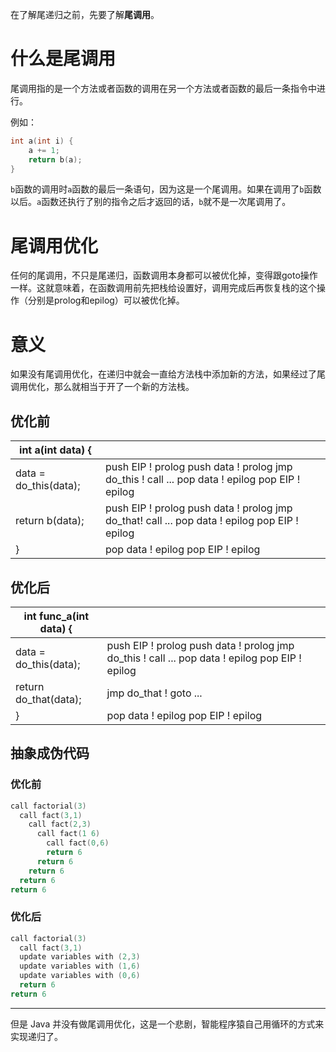 在了解尾递归之前，先要了解**尾调用**。

# 什么是尾调用

尾调用指的是一个方法或者函数的调用在另一个方法或者函数的最后一条指令中进行。

例如：

```c
int a(int i) {
    a += 1;
    return b(a);
}
```

`b`函数的调用时`a`函数的最后一条语句，因为这是一个尾调用。如果在调用了`b`函数以后。`a`函数还执行了别的指令之后才返回的话，`b`就不是一次尾调用了。

# 尾调用优化

任何的尾调用，不只是尾递归，函数调用本身都可以被优化掉，变得跟goto操作一样。这就意味着，在函数调用前先把栈给设置好，调用完成后再恢复栈的这个操作（分别是prolog和epilog）可以被优化掉。

# 意义

如果没有尾调用优化，在递归中就会一直给方法栈中添加新的方法，如果经过了尾调用优化，那么就相当于开了一个新的方法栈。

## 优化前

| int  a(int data) {    |                                                              |
| --------------------- | ------------------------------------------------------------ |
| data = do_this(data); | push EIP ! prolog push data ! prolog jmp do_this ! call ... pop data ! epilog pop EIP ! epilog |
| return b(data);       | push EIP ! prolog push data ! prolog jmp do_that! call ... pop data ! epilog pop EIP ! epilog |
| }                     | pop data ! epilog pop EIP ! epilog                           |

## 优化后

| int func_a(int data) { |                                                              |
| ---------------------- | ------------------------------------------------------------ |
| data = do_this(data);  | push EIP ! prolog push data ! prolog jmp do_this ! call ... pop data ! epilog pop EIP ! epilog |
| return do_that(data);  | jmp do_that ! goto ...                                       |
| }                      | pop data ! epilog pop EIP ! epilog                           |

## 抽象成伪代码

### 优化前

```c
call factorial(3)
  call fact(3,1)
    call fact(2,3)
      call fact(1 6)
        call fact(0,6)
        return 6
      return 6
    return 6
  return 6
return 6
```

### 优化后

```c
call factorial(3)
  call fact(3,1)
  update variables with (2,3)
  update variables with (1,6)
  update variables with (0,6)
  return 6
return 6
```

---

但是 Java 并没有做尾调用优化，这是一个悲剧，智能程序猿自己用循环的方式来实现递归了。